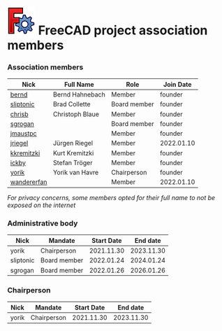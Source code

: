 # <img src="images/freecad.svg" style="zoom:50%;" /> FreeCAD project association members



### Association members

| Nick       | Full Name       | Role   | Join Date    |
| ---------- | --------------- | ------ | ---------    |
| [bernd](https://forum.freecadweb.org/memberlist.php?mode=viewprofile&u=2069)       | Bernd Hahnebach | Member | founder    |
| [sliptonic](https://forum.freecadweb.org/memberlist.php?mode=viewprofile&u=708)    | Brad Collette   | Board member | founder    |
| [chrisb](https://forum.freecadweb.org/memberlist.php?mode=viewprofile&u=5646)      | Christoph Blaue | Member | founder    |
| [sgrogan](https://forum.freecadweb.org/memberlist.php?mode=viewprofile&u=4252)     |                 | Board member | founder    |
| [jmaustpc](https://forum.freecadweb.org/memberlist.php?mode=viewprofile&u=611)     |                 | Member | founder    |
| [jriegel](https://forum.freecadweb.org/memberlist.php?mode=viewprofile&u=67)       | Jürgen Riegel   | Member | 2022.01.10 |
| [kkremitzki](https://forum.freecadweb.org/memberlist.php?mode=viewprofile&u=7997)  | Kurt Kremitzki  | Member | founder    |
| [ickby](https://forum.freecadweb.org/memberlist.php?mode=viewprofile&u=686)        | Stefan Tröger   | Member | founder    |
| [yorik](https://forum.freecadweb.org/memberlist.php?mode=viewprofile&u=68)         | Yorik van Havre | Chairperson | founder    |
| [wandererfan](https://forum.freecadweb.org/memberlist.php?mode=viewprofile&u=1375) |                 | Member | 2022.01.10 |

*For privacy concerns, some members opted for their full name to not be exposed on the internet*



### Administrative body

| Nick      | Mandate      | Start Date | End date   |
| --------- | ------------ | ---------- | ---------- |
| yorik     | Chairperson  | 2021.11.30 | 2023.11.30 |
| sliptonic | Board member | 2022.01.24 | 2024.01.24 |
| sgrogan   | Board member | 2022.01.26 | 2026.01.26 |



### Chairperson

| Nick  | Mandate     | Start Date | End date   |
| ----- | ----------- | ---------- | ---------- |
| yorik | Chairperson | 2021.11.30 | 2023.11.30 |